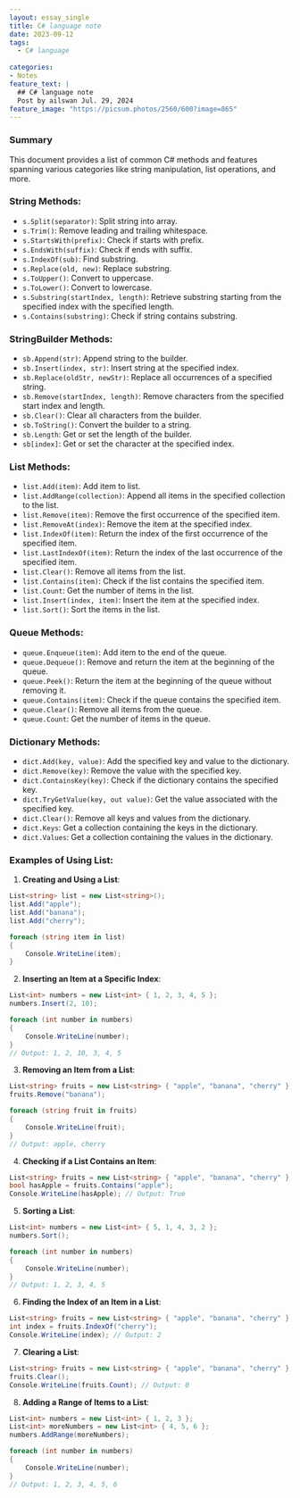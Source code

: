 ```yaml
---
layout: essay_single
title: C# language note
date: 2023-09-12
tags:
  - C# language
 
categories:
- Notes
feature_text: |
  ## C# language note
  Post by ailswan Jul. 29, 2024
feature_image: "https://picsum.photos/2560/600?image=865"
---
```



### Summary
This document provides a list of common C# methods and features spanning various categories like string manipulation, list operations, and more.

### String Methods:
- `s.Split(separator)`: Split string into array.
- `s.Trim()`: Remove leading and trailing whitespace.
- `s.StartsWith(prefix)`: Check if starts with prefix.
- `s.EndsWith(suffix)`: Check if ends with suffix.
- `s.IndexOf(sub)`: Find substring.
- `s.Replace(old, new)`: Replace substring.
- `s.ToUpper()`: Convert to uppercase.
- `s.ToLower()`: Convert to lowercase.
- `s.Substring(startIndex, length)`: Retrieve substring starting from the specified index with the specified length.
- `s.Contains(substring)`: Check if string contains substring.

### StringBuilder Methods:
- `sb.Append(str)`: Append string to the builder.
- `sb.Insert(index, str)`: Insert string at the specified index.
- `sb.Replace(oldStr, newStr)`: Replace all occurrences of a specified string.
- `sb.Remove(startIndex, length)`: Remove characters from the specified start index and length.
- `sb.Clear()`: Clear all characters from the builder.
- `sb.ToString()`: Convert the builder to a string.
- `sb.Length`: Get or set the length of the builder.
- `sb[index]`: Get or set the character at the specified index.

### List Methods:
- `list.Add(item)`: Add item to list.
- `list.AddRange(collection)`: Append all items in the specified collection to the list.
- `list.Remove(item)`: Remove the first occurrence of the specified item.
- `list.RemoveAt(index)`: Remove the item at the specified index.
- `list.IndexOf(item)`: Return the index of the first occurrence of the specified item.
- `list.LastIndexOf(item)`: Return the index of the last occurrence of the specified item.
- `list.Clear()`: Remove all items from the list.
- `list.Contains(item)`: Check if the list contains the specified item.
- `list.Count`: Get the number of items in the list.
- `list.Insert(index, item)`: Insert the item at the specified index.
- `list.Sort()`: Sort the items in the list.

### Queue Methods:
- `queue.Enqueue(item)`: Add item to the end of the queue.
- `queue.Dequeue()`: Remove and return the item at the beginning of the queue.
- `queue.Peek()`: Return the item at the beginning of the queue without removing it.
- `queue.Contains(item)`: Check if the queue contains the specified item.
- `queue.Clear()`: Remove all items from the queue.
- `queue.Count`: Get the number of items in the queue.

### Dictionary Methods:
- `dict.Add(key, value)`: Add the specified key and value to the dictionary.
- `dict.Remove(key)`: Remove the value with the specified key.
- `dict.ContainsKey(key)`: Check if the dictionary contains the specified key.
- `dict.TryGetValue(key, out value)`: Get the value associated with the specified key.
- `dict.Clear()`: Remove all keys and values from the dictionary.
- `dict.Keys`: Get a collection containing the keys in the dictionary.
- `dict.Values`: Get a collection containing the values in the dictionary.

### Examples of Using List:
1. **Creating and Using a List**:
```csharp
List<string> list = new List<string>();
list.Add("apple");
list.Add("banana");
list.Add("cherry");

foreach (string item in list)
{
    Console.WriteLine(item);
}
```
2. **Inserting an Item at a Specific Index**:
```csharp
List<int> numbers = new List<int> { 1, 2, 3, 4, 5 };
numbers.Insert(2, 10);

foreach (int number in numbers)
{
    Console.WriteLine(number);
}
// Output: 1, 2, 10, 3, 4, 5

```
3. **Removing an Item from a List**:
```csharp
List<string> fruits = new List<string> { "apple", "banana", "cherry" };
fruits.Remove("banana");

foreach (string fruit in fruits)
{
    Console.WriteLine(fruit);
}
// Output: apple, cherry

```

4. **Checking if a List Contains an Item**:
```csharp
List<string> fruits = new List<string> { "apple", "banana", "cherry" };
bool hasApple = fruits.Contains("apple");
Console.WriteLine(hasApple); // Output: True

```

5. **Sorting a List**:
```csharp
List<int> numbers = new List<int> { 5, 1, 4, 3, 2 };
numbers.Sort();

foreach (int number in numbers)
{
    Console.WriteLine(number);
}
// Output: 1, 2, 3, 4, 5

```

6. **Finding the Index of an Item in a List**:
```csharp
List<string> fruits = new List<string> { "apple", "banana", "cherry" };
int index = fruits.IndexOf("cherry");
Console.WriteLine(index); // Output: 2

```
7. **Clearing a List**:
```csharp
List<string> fruits = new List<string> { "apple", "banana", "cherry" };
fruits.Clear();
Console.WriteLine(fruits.Count); // Output: 0

```
8. **Adding a Range of Items to a List**:
```csharp
List<int> numbers = new List<int> { 1, 2, 3 };
List<int> moreNumbers = new List<int> { 4, 5, 6 };
numbers.AddRange(moreNumbers);

foreach (int number in numbers)
{
    Console.WriteLine(number);
}
// Output: 1, 2, 3, 4, 5, 6

```

